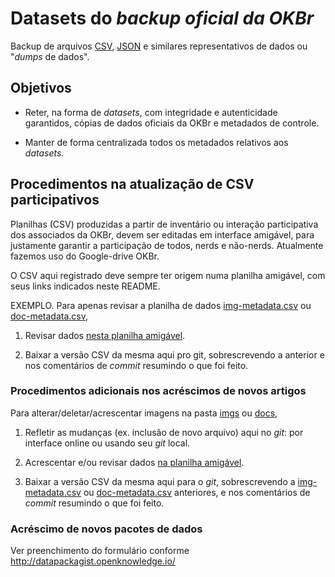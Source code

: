 # Datasets do _backup oficial da OKBr_

Backup de arquivos [CSV](http://specs.frictionlessdata.io/tabular-data-package/), [JSON](http://json.org/) e similares representativos de dados ou "_dumps_ de dados".

## Objetivos

* Reter, na forma de _datasets_, com integridade e autenticidade garantidos, cópias de dados oficiais da OKBr e metadados de controle.

* Manter de forma centralizada todos os metadados relativos aos _datasets_.

## Procedimentos na atualização de CSV participativos

Planilhas (CSV) produzidas a partir de inventário ou interação participativa dos associados da OKBr, devem ser editadas em interface amigável,
para justamente garantir a participação de todos, nerds e não-nerds.
Atualmente fazemos uso do Google-drive OKBr.

O CSV aqui registrado deve sempre ter origem numa planilha amigável, com seus links indicados neste README.

EXEMPLO.  Para apenas revisar a planilha de dados [img-metadata.csv](data/img-metadata.csv) ou [doc-metadata.csv](data/doc-metadata.csv),

1. Revisar dados [nesta planilha amigável](https://docs.google.com/spreadsheets/d/1AK_GYMqoAl84nbrjbzSJXALOGKjfHlby_VOTS8tlnIM/).

2. Baixar a versão CSV da mesma aqui pro git, sobrescrevendo a anterior e nos comentários de *commit* resumindo o que foi feito.

### Procedimentos adicionais nos acréscimos de novos artigos

Para alterar/deletar/acrescentar imagens na pasta [imgs](imgs) ou [docs](docs),

1. Refletir as mudanças (ex. inclusão de novo arquivo) aqui no *git*: por interface online ou usando seu *git* local.

2. Acrescentar e/ou revisar dados [na planilha amigável](https://docs.google.com/spreadsheets/d/1AK_GYMqoAl84nbrjbzSJXALOGKjfHlby_VOTS8tlnIM/edit#gid=0).

3. Baixar a versão CSV da mesma aqui para o *git*, sobrescrevendo a [img-metadata.csv](data/img-metadata.csv) ou [doc-metadata.csv](data/doc-metadata.csv) anteriores, e nos comentários de *commit* resumindo o que foi feito.

### Acréscimo de novos pacotes de dados

Ver preenchimento do formulário conforme http://datapackagist.openknowledge.io/
